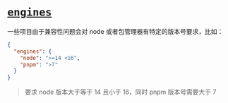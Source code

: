 # [`engines`]()

一些项目由于兼容性问题会对 node 或者包管理器有特定的版本号要求，比如：

```json
{
  "engines": {
    "node": ">=14 <16",
    "pnpm": ">7"
  }
}
```

> 要求 node 版本大于等于 14 且小于 16，同时 pnpm 版本号需要大于 7
